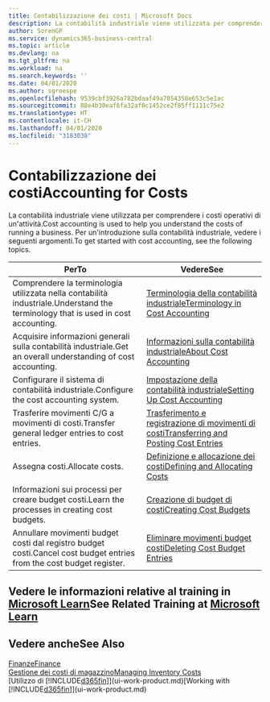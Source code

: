 ```yaml
---
title: Contabilizzazione dei costi | Microsoft Docs
description: La contabilità industriale viene utilizzata per comprendere i costi operativi di un'attività. Per un'introduzione sulla contabilità industriale, vedere i seguenti argomenti.
author: SorenGP
ms.service: dynamics365-business-central
ms.topic: article
ms.devlang: na
ms.tgt_pltfrm: na
ms.workload: na
ms.search.keywords: ''
ms.date: 04/01/2020
ms.author: sgroespe
ms.openlocfilehash: 9539cbf3926a782bdaaf49a7054358e653c5e1ac
ms.sourcegitcommit: 88e4b30eaf6fa32af0c1452ce2f85ff1111c75e2
ms.translationtype: HT
ms.contentlocale: it-CH
ms.lasthandoff: 04/01/2020
ms.locfileid: "3183038"
---
```

# <a name="accounting-for-costs"></a><span data-ttu-id="f027c-104">Contabilizzazione dei costi</span><span class="sxs-lookup"><span data-stu-id="f027c-104">Accounting for Costs</span></span>
<span data-ttu-id="f027c-105">La contabilità industriale viene utilizzata per comprendere i costi operativi di un'attività.</span><span class="sxs-lookup"><span data-stu-id="f027c-105">Cost accounting is used to help you understand the costs of running a business.</span></span> <span data-ttu-id="f027c-106">Per un'introduzione sulla contabilità industriale, vedere i seguenti argomenti.</span><span class="sxs-lookup"><span data-stu-id="f027c-106">To get started with cost accounting, see the following topics.</span></span>  

|<span data-ttu-id="f027c-107">Per</span><span class="sxs-lookup"><span data-stu-id="f027c-107">To</span></span>|<span data-ttu-id="f027c-108">Vedere</span><span class="sxs-lookup"><span data-stu-id="f027c-108">See</span></span>|  
|--------|---------|  
|<span data-ttu-id="f027c-109">Comprendere la terminologia utilizzata nella contabilità industriale.</span><span class="sxs-lookup"><span data-stu-id="f027c-109">Understand the terminology that is used in cost accounting.</span></span>|[<span data-ttu-id="f027c-110">Terminologia della contabilità industriale</span><span class="sxs-lookup"><span data-stu-id="f027c-110">Terminology in Cost Accounting</span></span>](finance-terminology-in-cost-accounting.md)|  
|<span data-ttu-id="f027c-111">Acquisire informazioni generali sulla contabilità industriale.</span><span class="sxs-lookup"><span data-stu-id="f027c-111">Get an overall understanding of cost accounting.</span></span>|[<span data-ttu-id="f027c-112">Informazioni sulla contabilità industriale</span><span class="sxs-lookup"><span data-stu-id="f027c-112">About Cost Accounting</span></span>](finance-about-cost-accounting.md)|  
|<span data-ttu-id="f027c-113">Configurare il sistema di contabilità industriale.</span><span class="sxs-lookup"><span data-stu-id="f027c-113">Configure the cost accounting system.</span></span>|[<span data-ttu-id="f027c-114">Impostazione della contabilità industriale</span><span class="sxs-lookup"><span data-stu-id="f027c-114">Setting Up Cost Accounting</span></span>](finance-set-up-cost-accounting.md)|  
|<span data-ttu-id="f027c-115">Trasferire movimenti C/G a movimenti di costi.</span><span class="sxs-lookup"><span data-stu-id="f027c-115">Transfer general ledger entries to cost entries.</span></span>|[<span data-ttu-id="f027c-116">Trasferimento e registrazione di movimenti di costi</span><span class="sxs-lookup"><span data-stu-id="f027c-116">Transferring and Posting Cost Entries</span></span>](finance-transfer-and-post-cost-entries.md)|  
|<span data-ttu-id="f027c-117">Assegna costi.</span><span class="sxs-lookup"><span data-stu-id="f027c-117">Allocate costs.</span></span>|[<span data-ttu-id="f027c-118">Definizione e allocazione dei costi</span><span class="sxs-lookup"><span data-stu-id="f027c-118">Defining and Allocating Costs</span></span>](finance-define-and-allocate-costs.md)|  
|<span data-ttu-id="f027c-119">Informazioni sui processi per creare budget costi.</span><span class="sxs-lookup"><span data-stu-id="f027c-119">Learn the processes in creating cost budgets.</span></span>|[<span data-ttu-id="f027c-120">Creazione di budget di costi</span><span class="sxs-lookup"><span data-stu-id="f027c-120">Creating Cost Budgets</span></span>](finance-create-cost-budgets.md)|
|<span data-ttu-id="f027c-121">Annullare movimenti budget costi dal registro budget costi.</span><span class="sxs-lookup"><span data-stu-id="f027c-121">Cancel cost budget entries from the cost budget register.</span></span>|[<span data-ttu-id="f027c-122">Eliminare movimenti budget costi</span><span class="sxs-lookup"><span data-stu-id="f027c-122">Deleting Cost Budget Entries</span></span>](finance-how-to-delete-cost-budget-entries.md)|

## <a name="see-related-training-at-microsoft-learn"></a><span data-ttu-id="f027c-123">Vedere le informazioni relative al training in [Microsoft Learn](/learn/paths/use-cost-accounting-dynamics-365-business-central/)</span><span class="sxs-lookup"><span data-stu-id="f027c-123">See Related Training at [Microsoft Learn](/learn/paths/use-cost-accounting-dynamics-365-business-central/)</span></span>

## <a name="see-also"></a><span data-ttu-id="f027c-124">Vedere anche</span><span class="sxs-lookup"><span data-stu-id="f027c-124">See Also</span></span>  
[<span data-ttu-id="f027c-125">Finanze</span><span class="sxs-lookup"><span data-stu-id="f027c-125">Finance</span></span>](finance.md)  
[<span data-ttu-id="f027c-126">Gestione dei costi di magazzino</span><span class="sxs-lookup"><span data-stu-id="f027c-126">Managing Inventory Costs</span></span>](finance-manage-inventory-costs.md)  
<span data-ttu-id="f027c-127">[Utilizzo di [!INCLUDE[d365fin](includes/d365fin_md.md)]](ui-work-product.md)</span><span class="sxs-lookup"><span data-stu-id="f027c-127">[Working with [!INCLUDE[d365fin](includes/d365fin_md.md)]](ui-work-product.md)</span></span>
